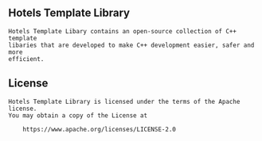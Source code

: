 ## Hotels Template Library

    Hotels Template Libary contains an open-source collection of C++ template
    libaries that are developed to make C++ development easier, safer and more
    efficient.


## License

    Hotels Template Library is licensed under the terms of the Apache license.
    You may obtain a copy of the License at

        https://www.apache.org/licenses/LICENSE-2.0
